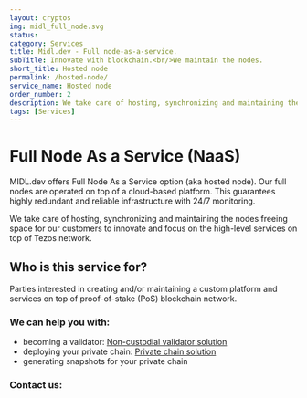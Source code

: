 ```yaml
---
layout: cryptos
img: midl_full_node.svg
status: 
category: Services
title: Midl.dev - Full node-as-a-service.
subTitle: Innovate with blockchain.<br/>We maintain the nodes.
short_title: Hosted node
permalink: /hosted-node/
service_name: Hosted node
order_number: 2
description: We take care of hosting, synchronizing and maintaining the nodes for you.
tags: [Services]
---
```


# Full Node As a Service (NaaS)

MIDL.dev offers Full Node As a Service option (aka hosted node). Our full nodes are operated on top of a cloud-based platform. This guarantees highly redundant and reliable infrastructure with 24/7 monitoring. 

We take care of hosting, synchronizing and maintaining the nodes freeing space for our customers to innovate and focus on the high-level services on top of Tezos network.

## Who is this service for?
Parties interested in creating and/or maintaining a custom platform and services on top of proof-of-stake (PoS) blockchain network. 
<br>
### We can help you with:

* becoming a validator: [Non-custodial validator solution](/noncustodial-validator/)
* deploying your private chain: [Private chain solution](/private-chain/)
* generating snapshots for your private chain

<h3 class="href-orange-bg">Contact us: <a class="grey-link" href="mailto:{{site.email}}"><i class="fa fa-envelope-o"></i></a></h3>
